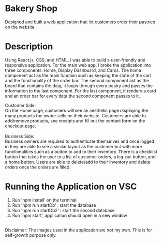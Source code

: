 # Bakery Shop
Designed and built a web application that let customers order their pastries on the website.
<br>

# Description
Using React.js, CSS, and HTML, I was able to build a user-friendly and responsive application. For the main web app, I broke the application into three components: Home, Display Dashboard, and Cards. The home component act as the main function such as keeping the state of the cart and the functionality of the order bar. The second component act as the board that contains the data, it loops through every pastry and passes the information to the last component. For the last component, it renders a card and an order bar for every data the second component passes to it.

Customer Side: <br>
On the Home page, customers will see an aesthetic page displaying the many products the owner sells on their website. Customers are able to add/remove products, see receipts and fill out the contact form on the checkout page.
<br><br>
Business Side: <br>
Business owners are required to authenticate themselves and once logged in they are able to see a similar layout as the customer but with more functionalities such as a button to add to their inventory. There is a checklist button that takes the user to a list of customer orders, a log-out button, and a home button. Users are able to delete/add to their inventory and delete orders once the orders are filled.


# Running the Application on VSC 
1. Run 'npm install' on the terminal 
2. Run 'npm run startDb' : start the database
3. Run 'npm run startDb2' : start the second database
3. Run 'npm start', application should open in a new window

<br>
Disclaimer: The images used in the application are not my own. This is for self-growth purpose only.
